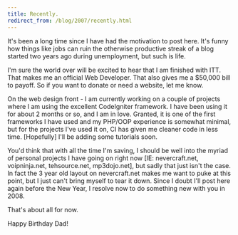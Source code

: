 ```yaml
---
title: Recently.
redirect_from: /blog/2007/recently.html
---
```


It's been a long time since I have had the motivation to post here. It's funny
how things like jobs can ruin the otherwise productive streak of a blog
started two years ago during unemployment, but such is life.

I'm sure the world over will be excited to hear that I am finished with ITT.
That makes me an official Web Developer. That also gives me a $50,000 bill to
payoff. So if you want to donate or need a website, let me know.

On the web design front - I am currently working on a couple of projects where
I am using the excellent CodeIgniter framework. I have been using it for about
2 months or so, and I am in love. Granted, it is one of the first frameworks I
have used and my PHP/OOP experience is somewhat minimal, but for the projects
I've used it on, CI has given me cleaner code in less time. [Hopefully] I'll
be adding some tutorials soon.

You'd think that with all the time I'm saving, I should be well into the
myriad of personal projects I have going on right now [IE: nevercraft.net,
voipninja.net, tehsource.net, mp3dojo.net], but sadly that just isn't the
case. In fact the 3 year old layout on nevercraft.net makes me want to puke at
this point, but I just can't bring myself to tear it down. Since I doubt I'll
post here again before the New Year, I resolve now to do something new with
you in 2008.

That's about all for now.

Happy Birthday Dad!
